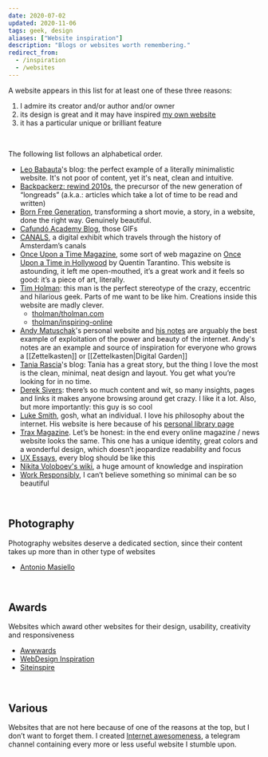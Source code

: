 ```yaml
---
date: 2020-07-02
updated: 2020-11-06
tags: geek, design
aliases: ["Website inspiration"]
description: "Blogs or websites worth remembering."
redirect_from:
  - /inspiration
  - /websites
---
```

A website appears in this list for at least one of these three reasons:

1. I admire its creator and/or author and/or owner
2. its design is great and it may have inspired [my own website](https://tommi.space/home)
3. it has a particular unique or brilliant feature

<br>

The following list follows an alphabetical order.

- [Leo Babauta](https://leobabauta.com)'s blog: the perfect example of a literally minimalistic website. It's not poor of content, yet it's neat, clean and intuitive.
- [Backpackerz: rewind 2010s](https://thebackpackerz.com/special/rewind/2010/), the precursor of the new generation of “longreads” (a.k.a.: articles which take a lot of time to be read and written)
- [Born Free Generation](https://www.bornfreegeneration.com/), transforming a short movie, a story, in a website, done the right way. Genuinely beautiful.
- [Cafundó Academy Blog](https://cafundoestudio.com.br/blog/), those GIFs
- [CANALS](https://canals-amsterdam.nl/), a digital exhibit which travels through the history of Amsterdam’s canals
- [Once Upon a Time Magazine](https://www.onceuponatimemag.com), some sort of web magazine on [Once Upon a Time in Hollywood](https://www.imdb.com/title/tt7131622/) by Quentin Tarantino. This website is astounding, it left me open-mouthed, it’s a great work and it feels so good: it’s a piece of art, literally.
- [Tim Holman](http://tholman.com/): this man is the perfect stereotype of the crazy, eccentric and hilarious geek. Parts of me want to be like him. Creations inside this website are madly clever.
	- [tholman/tholman.com](https://github.com/tholman/tholman.com)
	- [tholman/inspiring-online](https://github.com/tholman/inspiring-online)
- [Andy Matuschak](https://andymatuschak.org/ "Andy Matuschak")'s personal website and [his notes](https://notes.andymatuschak.org "Andyʼs working notes") are arguably the best example of exploitation of the power and beauty of the internet. Andy's notes are an example and source of inspiration for everyone who grows a [[Zettelkasten]] or [[Zettelkasten|Digital Garden]]
- [Tania Rascia](https://taniarascia.com)'s blog: Tania has a great story, but the thing I love the most is the clean, minimal, neat design and layout. You get what you’re looking for in no time.
- [Derek Sivers](https://sivers.org): there’s so much content and wit, so many insights, pages and links it makes anyone browsing around get crazy. I like it a lot. Also, but more importantly: this guy is so cool
- [Luke Smith](https://lukesmith.xyz/), gosh, what an individual. I love his philosophy about the internet. His website is here because of his [personal library page](https://lukesmith.xyz/library)
- [Trax Magazine](https://www.traxmag.com/). Let’s be honest: in the end every online magazine / news website looks the same. This one has a unique identity, great colors and a wonderful design, which doesn’t jeopardize readability and focus
- [UX Essays](https://essays.uxdesign.cc/), every blog should be like this
- [Nikita Voloboev's wiki](https://wiki.nikitavoloboev.xyz "Nikita Voloboev"), a huge amount of knowledge and inspiration
- [Work Responsibly](https://www.workresponsibly.org/), I can’t believe something so minimal can be so beautiful

<br>

## Photography

Photography websites deserve a dedicated section, since their content takes up more than in other type of websites

- [Antonio Masiello](https://antoniomasiello.portfoliobox.net/)

<br>

## Awards

Websites which award other websites for their design, usability, creativity and responsiveness

- [Awwwards](https://www.awwwards.com/)
- [WebDesign Inspiration](https://www.webdesign-inspiration.com)
- [Siteinspire](https://www.siteinspire.com/)

<br>

## Various

Websites that are not here because of one of the reasons at the top, but I don’t want to forget them. I created [Internet awesomeness](https://t.me/internet_awesomeness "Internet Awesomeness on Telegram"), a telegram channel containing every more or less useful website I stumble upon.